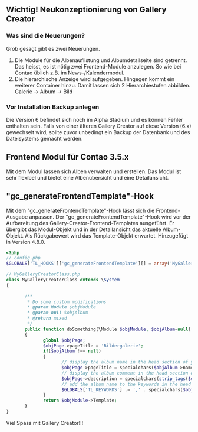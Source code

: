 ## Wichtig! Neukonzeptionierung von Gallery Creator
### Was sind die Neuerungen?
Grob gesagt gibt es zwei Neuerungen.
1. Die Module für die Albenauflistung und Albumdetailseite sind getrennt. Das heisst, es ist nötig zwei Frontend-Module anzulegen. So wie bei Contao üblich z.B. im News-/Kalendermodul.
2. Die hierarchische Anzeige wird aufgegeben. Hingegen kommt ein weiterer Container hinzu. Damit lassen sich 2 Hierarchiestufen abbilden. Galerie -> Album -> Bild

### Vor Installation Backup anlegen
Die Version 6 befindet sich noch im Alpha Stadium und es können Fehler enthalten sein. Falls von einer älteren Gallery Creator auf diese Version (6.x) gewechselt wird, sollte zuvor unbedingt ein Backup der Datenbank und des Dateisystems gemacht werden.

## Frontend Modul für Contao 3.5.x
Mit dem Modul lassen sich Alben verwalten und erstellen. Das Modul ist sehr flexibel und bietet eine Albenübersicht und eine Detailansicht.

## "gc_generateFrontendTemplate"-Hook
Mit dem "gc_generateFrontendTemplate"-Hook lässt sich die Frontend-Ausgabe anpassen.
Der "gc_generateFrontendTemplate"-Hook wird vor der Aufbereitung des Gallery-Creator-Frontend-Templates ausgeführt. Er übergibt das Modul-Objekt und in der Detailansicht das aktuelle Album-Objekt. Als Rückgabewert wird das Template-Objekt erwartet. Hinzugefügt in Version 4.8.0.

```php
<?php
// config.php
$GLOBALS['TL_HOOKS']['gc_generateFrontendTemplate'][] = array('MyGalleryCreatorClass', 'doSomething');

// MyGalleryCreatorClass.php
class MyGalleryCreatorClass extends \System
{
 
       /**
        * Do some custom modifications
        * @param Module $objModule
        * @param null $objAlbum
        * @return mixed
        */
       public function doSomething(\Module $objModule, $objAlbum=null)
       {
              global $objPage;
              $objPage->pageTitle = 'Bildergalerie';
              if($objAlbum !== null)
              {
                     // display the album name in the head section of your page (title tag)
                     $objPage->pageTitle = specialchars($objAlbum->name);
                     // display the album comment in the head section of your page (description tag)
                     $objPage->description = specialchars(strip_tags($objAlbum->comment));
                     // add the album name to the keywords in the head section of your page (keywords tag)
                     $GLOBALS['TL_KEYWORDS'] .= ',' . specialchars($objAlbum->name) . ',' . specialchars($objAlbum->event_location);
              }
              return $objModule->Template;
       }
}
```


Viel Spass mit Gallery Creator!!!

